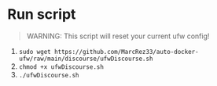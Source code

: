 # Run script

> WARNING: This script will reset your current ufw config!

1. `sudo wget https://github.com/MarcRez33/auto-docker-ufw/raw/main/discourse/ufwDiscourse.sh` 
2. `chmod +x ufwDiscourse.sh`
3. `./ufwDiscourse.sh`